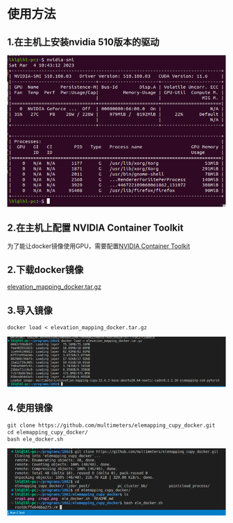 # 使用方法
## 1.在主机上安装nvidia 510版本的驱动
![nvidia 510驱动](crop1.png)
## 2.在主机上配置 NVIDIA Container Toolkit
为了能让docker镜像使用GPU，需要配置[NVIDIA Container Toolkit](https://github.com/NVIDIA/nvidia-docker) 
## 2.下载docker镜像
[elevation_mapping_docker.tar.gz](https://1drv.ms/u/s!Akfo1jwOehy0i4RAFHAqWv5E5C_i2Q?e=eK4QB8)
## 3.导入镜像 
```
docker load < elevation_mapping_docker.tar.gz
```
![导入镜像](crop2.png)
## 4.使用镜像
```
git clone https://github.com/multimeters/elemapping_cupy_docker.git
cd elemapping_cupy_docker/
bash ele_docker.sh 
```
![使用镜像](crop3.png)
